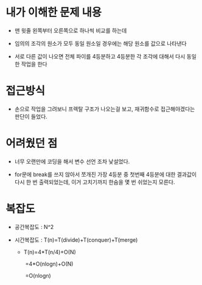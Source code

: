 # 내가 이해한 문제 내용

- 맨 윗줄 왼쪽부터 오른쪽으로 하나씩 비교를 하는데 

- 임의의 조각의 원소가 모두 동일 원소일 경우에는 해당 원소를 값으로 나타낸다

- 서로 다른 값이 나오면 전체 파이를 4등분하고 4등분한 각 조각에 대해서 다시 동일한 작업을 한다


# 접근방식

- 손으로 작업을 그려보니 프렉탈 구조가 나오는걸 보고, 재귀함수로 접근해야겠다는 판단이 들었다.

# 어려웠던 점

- 너무 오랜만에 코딩을 해서 변수 선언 조차 낯설었다.

- for문에 break를 쓰지 않아서 쪼개진 가장 4등분 중 첫번째 4등분에 대한 결과값이 다시 한 번 출력되었는데, 이거 고치기까지 한숨을 몇 번 쉬었는지 모른다.

# 복잡도

- 공간복잡도 : N^2

- 시간복잡도 : T(n)=T(divide)+T(conquer)+T(merge)

  - T(n)=4*T(n/4)+O(N)

    ​       =4*O(nlogn)+O(N)

    ​       =O(nlogn)